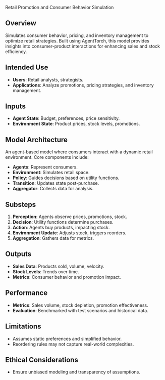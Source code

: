 
Retail Promotion and Consumer Behavior Simulation

## Overview
Simulates consumer behavior, pricing, and inventory management to optimize retail strategies. Built using AgentTorch, this model provides insights into consumer-product interactions for enhancing sales and stock efficiency.

## Intended Use
- **Users**: Retail analysts, strategists.
- **Applications**: Analyze promotions, pricing strategies, and inventory management.

## Inputs
- **Agent State**: Budget, preferences, price sensitivity.
- **Environment State**: Product prices, stock levels, promotions.

## Model Architecture
An agent-based model where consumers interact with a dynamic retail environment. Core components include:
- **Agents**: Represent consumers.
- **Environment**: Simulates retail space.
- **Policy**: Guides decisions based on utility functions.
- **Transition**: Updates state post-purchase.
- **Aggregator**: Collects data for analysis.

## Substeps
1. **Perception**: Agents observe prices, promotions, stock.
2. **Decision**: Utility functions determine purchases.
3. **Action**: Agents buy products, impacting stock.
4. **Environment Update**: Adjusts stock, triggers reorders.
5. **Aggregation**: Gathers data for metrics.

## Outputs
- **Sales Data**: Products sold, volume, velocity.
- **Stock Levels**: Trends over time.
- **Metrics**: Consumer behavior and promotion impact.

## Performance
- **Metrics**: Sales volume, stock depletion, promotion effectiveness.
- **Evaluation**: Benchmarked with test scenarios and historical data.

## Limitations
- Assumes static preferences and simplified behavior.
- Reordering rules may not capture real-world complexities.

## Ethical Considerations
- Ensure unbiased modeling and transparency of assumptions.
